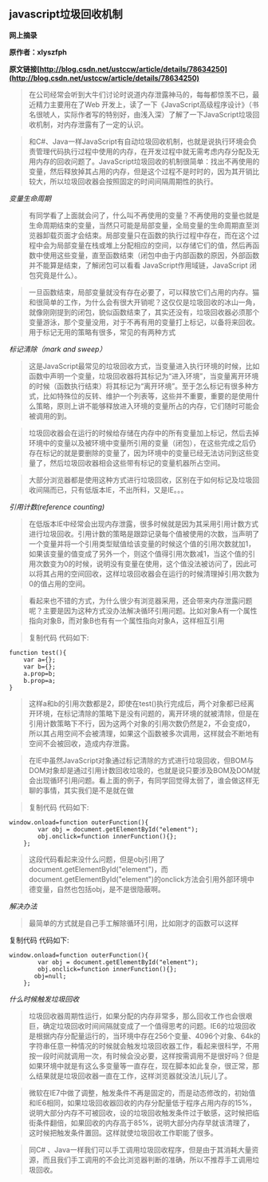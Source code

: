 ## javascript垃圾回收机制

**网上摘录**

**原作者：xlyszfph**

**原文链接[http://blog.csdn.net/ustccw/article/details/78634250](http://blog.csdn.net/ustccw/article/details/78634250)**

>在公司经常会听到大牛们讨论时说道内存泄露神马的，每每都惊羡不已，最近精力主要用在了Web 开发上，读了一下《JavaScript高级程序设计》（书名很唬人，实际作者写的特别好，由浅入深）了解了一下JavaScript垃圾回收机制，对内存泄露有了一定的认识。
  
>和C#、Java一样JavaScript有自动垃圾回收机制，也就是说执行环境会负责管理代码执行过程中使用的内存，在开发过程中就无需考虑内存分配及无用内存的回收问题了。JavaScript垃圾回收的机制很简单：找出不再使用的变量，然后释放掉其占用的内存，但是这个过程不是时时的，因为其开销比较大，所以垃圾回收器会按照固定的时间间隔周期性的执行。
  
*变量生命周期*
  
>有同学看了上面就会问了，什么叫不再使用的变量？不再使用的变量也就是生命周期结束的变量，当然只可能是局部变量，全局变量的生命周期直至浏览器卸载页面才会结束。局部变量只在函数的执行过程中存在，而在这个过程中会为局部变量在栈或堆上分配相应的空间，以存储它们的值，然后再函数中使用这些变量，直至函数结束（闭包中由于内部函数的原因，外部函数并不能算是结束，了解闭包可以看看 JavaScript作用域链，JavaScript 闭包究竟是什么）。
  
>一旦函数结束，局部变量就没有存在必要了，可以释放它们占用的内存。猫和很简单的工作，为什么会有很大开销呢？这仅仅是垃圾回收的冰山一角，就像刚刚提到的闭包，貌似函数结束了，其实还没有，垃圾回收器必须那个变量游泳，那个变量没用，对于不再有用的变量打上标记，以备将来回收。用于标记无用的策略有很多，常见的有两种方式
  
*标记清除（mark and sweep）*
  
>这是JavaScript最常见的垃圾回收方式，当变量进入执行环境的时候，比如函数中声明一个变量，垃圾回收器将其标记为“进入环境”，当变量离开环境的时候（函数执行结束）将其标记为“离开环境”。至于怎么标记有很多种方式，比如特殊位的反转、维护一个列表等，这些并不重要，重要的是使用什么策略，原则上讲不能够释放进入环境的变量所占的内存，它们随时可能会被调用的到。
  
>垃圾回收器会在运行的时候给存储在内存中的所有变量加上标记，然后去掉环境中的变量以及被环境中变量所引用的变量（闭包），在这些完成之后仍存在标记的就是要删除的变量了，因为环境中的变量已经无法访问到这些变量了，然后垃圾回收器相会这些带有标记的变量机器所占空间。
  
>大部分浏览器都是使用这种方式进行垃圾回收，区别在于如何标记及垃圾回收间隔而已，只有低版本IE，不出所料，又是IE。。。
  
*引用计数(reference counting)*
  
>在低版本IE中经常会出现内存泄露，很多时候就是因为其采用引用计数方式进行垃圾回收。引用计数的策略是跟踪记录每个值被使用的次数，当声明了一个变量并将一个引用类型赋值给该变量的时候这个值的引用次数就加1，如果该变量的值变成了另外一个，则这个值得引用次数减1，当这个值的引用次数变为0的时候，说明没有变量在使用，这个值没法被访问了，因此可以将其占用的空间回收，这样垃圾回收器会在运行的时候清理掉引用次数为0的值占用的空间。
  
>看起来也不错的方式，为什么很少有浏览器采用，还会带来内存泄露问题呢？主要是因为这种方式没办法解决循环引用问题。比如对象A有一个属性指向对象B，而对象B也有有一个属性指向对象A，这样相互引用
  
>复制代码 代码如下:
```
function test(){
    var a={};
    var b={};
    a.prop=b;
    b.prop=a;
}
```
  
>这样a和b的引用次数都是2，即使在test()执行完成后，两个对象都已经离开环境，在标记清除的策略下是没有问题的，离开环境的就被清除，但是在引用计数策略下不行，因为这两个对象的引用次数仍然是2，不会变成0，所以其占用空间不会被清理，如果这个函数被多次调用，这样就会不断地有空间不会被回收，造成内存泄露。
  
>在IE中虽然JavaScript对象通过标记清除的方式进行垃圾回收，但BOM与DOM对象却是通过引用计数回收垃圾的，也就是说只要涉及BOM及DOM就会出现循环引用问题。看上面的例子，有同学回觉得太弱了，谁会做这样无聊的事情，其实我们是不是就在做
  
>复制代码 代码如下:
```
window.onload=function outerFunction(){
        var obj = document.getElementById("element");
        obj.onclick=function innerFunction(){};
    };
```
>这段代码看起来没什么问题，但是obj引用了document.getElementById("element")，而document.getElementById("element")的onclick方法会引用外部环境中德变量，自然也包括obj，是不是很隐蔽啊。
  
*解决办法*
  
>最简单的方式就是自己手工解除循环引用，比如刚才的函数可以这样
  
复制代码 代码如下:
```
window.onload=function outerFunction(){
        var obj = document.getElementById("element");
        obj.onclick=function innerFunction(){};
       obj=null;
    };
```  
*什么时候触发垃圾回收*
  
>垃圾回收器周期性运行，如果分配的内存非常多，那么回收工作也会很艰巨，确定垃圾回收时间间隔就变成了一个值得思考的问题。IE6的垃圾回收是根据内存分配量运行的，当环境中存在256个变量、4096个对象、64k的字符串任意一种情况的时候就会触发垃圾回收器工作，看起来很科学，不用按一段时间就调用一次，有时候会没必要，这样按需调用不是很好吗？但是如果环境中就是有这么多变量等一直存在，现在脚本如此复杂，很正常，那么结果就是垃圾回收器一直在工作，这样浏览器就没法儿玩儿了。
  
>微软在IE7中做了调整，触发条件不再是固定的，而是动态修改的，初始值和IE6相同，如果垃圾回收器回收的内存分配量低于程序占用内存的15%，说明大部分内存不可被回收，设的垃圾回收触发条件过于敏感，这时候把临街条件翻倍，如果回收的内存高于85%，说明大部分内存早就该清理了，这时候把触发条件置回。这样就使垃圾回收工作职能了很多。
  
>同C# 、Java一样我们可以手工调用垃圾回收程序，但是由于其消耗大量资源，而且我们手工调用的不会比浏览器判断的准确，所以不推荐手工调用垃圾回收。
